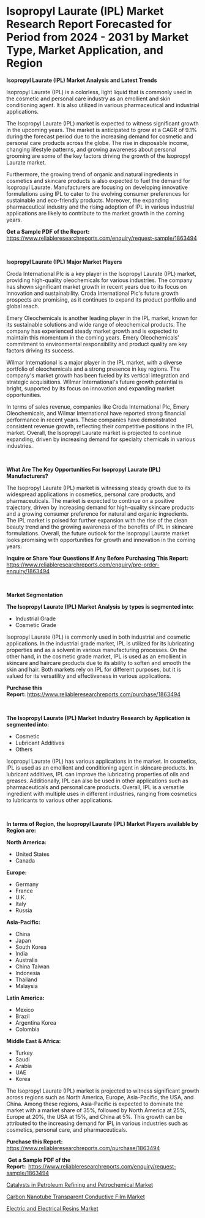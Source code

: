 <p><h1>Isopropyl Laurate (IPL) Market Research Report Forecasted for Period from 2024 -  2031 by Market Type, Market Application, and Region</h1></p><p><strong>Isopropyl Laurate (IPL) Market Analysis and Latest Trends</strong></p>
<p><p>Isopropyl Laurate (IPL) is a colorless, light liquid that is commonly used in the cosmetic and personal care industry as an emollient and skin conditioning agent. It is also utilized in various pharmaceutical and industrial applications. </p><p>The Isopropyl Laurate (IPL) market is expected to witness significant growth in the upcoming years. The market is anticipated to grow at a CAGR of 9.1% during the forecast period due to the increasing demand for cosmetic and personal care products across the globe. The rise in disposable income, changing lifestyle patterns, and growing awareness about personal grooming are some of the key factors driving the growth of the Isopropyl Laurate market.</p><p>Furthermore, the growing trend of organic and natural ingredients in cosmetics and skincare products is also expected to fuel the demand for Isopropyl Laurate. Manufacturers are focusing on developing innovative formulations using IPL to cater to the evolving consumer preferences for sustainable and eco-friendly products. Moreover, the expanding pharmaceutical industry and the rising adoption of IPL in various industrial applications are likely to contribute to the market growth in the coming years.</p></p>
<p><strong>Get a Sample PDF of the Report:&nbsp;</strong> <a href="https://www.reliableresearchreports.com/enquiry/request-sample/1863494">https://www.reliableresearchreports.com/enquiry/request-sample/1863494</a></p>
<p>&nbsp;</p>
<p><strong>Isopropyl Laurate (IPL) Major Market Players</strong></p>
<p><p>Croda International Plc is a key player in the Isopropyl Laurate (IPL) market, providing high-quality oleochemicals for various industries. The company has shown significant market growth in recent years due to its focus on innovation and sustainability. Croda International Plc's future growth prospects are promising, as it continues to expand its product portfolio and global reach.</p><p>Emery Oleochemicals is another leading player in the IPL market, known for its sustainable solutions and wide range of oleochemical products. The company has experienced steady market growth and is expected to maintain this momentum in the coming years. Emery Oleochemicals' commitment to environmental responsibility and product quality are key factors driving its success.</p><p>Wilmar International is a major player in the IPL market, with a diverse portfolio of oleochemicals and a strong presence in key regions. The company's market growth has been fueled by its vertical integration and strategic acquisitions. Wilmar International's future growth potential is bright, supported by its focus on innovation and expanding market opportunities.</p><p>In terms of sales revenue, companies like Croda International Plc, Emery Oleochemicals, and Wilmar International have reported strong financial performance in recent years. These companies have demonstrated consistent revenue growth, reflecting their competitive positions in the IPL market. Overall, the Isopropyl Laurate market is projected to continue expanding, driven by increasing demand for specialty chemicals in various industries.</p></p>
<p>&nbsp;</p>
<p><strong>What Are The Key Opportunities For Isopropyl Laurate (IPL) Manufacturers?</strong></p>
<p><p>The Isopropyl Laurate (IPL) market is witnessing steady growth due to its widespread applications in cosmetics, personal care products, and pharmaceuticals. The market is expected to continue on a positive trajectory, driven by increasing demand for high-quality skincare products and a growing consumer preference for natural and organic ingredients. The IPL market is poised for further expansion with the rise of the clean beauty trend and the growing awareness of the benefits of IPL in skincare formulations. Overall, the future outlook for the Isopropyl Laurate market looks promising with opportunities for growth and innovation in the coming years.</p></p>
<p><strong>Inquire or Share Your Questions If Any Before Purchasing This Report:</strong> <a href="https://www.reliableresearchreports.com/enquiry/pre-order-enquiry/1863494">https://www.reliableresearchreports.com/enquiry/pre-order-enquiry/1863494</a></p>
<p>&nbsp;</p>
<p><strong>Market Segmentation</strong></p>
<p><strong>The Isopropyl Laurate (IPL) Market Analysis by types is segmented into:</strong></p>
<p><ul><li>Industrial Grade</li><li>Cosmetic Grade</li></ul></p>
<p><p>Isopropyl Laurate (IPL) is commonly used in both industrial and cosmetic applications. In the industrial grade market, IPL is utilized for its lubricating properties and as a solvent in various manufacturing processes. On the other hand, in the cosmetic grade market, IPL is used as an emollient in skincare and haircare products due to its ability to soften and smooth the skin and hair. Both markets rely on IPL for different purposes, but it is valued for its versatility and effectiveness in various applications.</p></p>
<p><strong>Purchase this Report:&nbsp;</strong><a href="https://www.reliableresearchreports.com/purchase/1863494">https://www.reliableresearchreports.com/purchase/1863494</a></p>
<p>&nbsp;</p>
<p><strong>The Isopropyl Laurate (IPL) Market Industry Research by Application is segmented into:</strong></p>
<p><ul><li>Cosmetic</li><li>Lubricant Additives</li><li>Others</li></ul></p>
<p><p>Isopropyl Laurate (IPL) has various applications in the market. In cosmetics, IPL is used as an emollient and conditioning agent in skincare products. In lubricant additives, IPL can improve the lubricating properties of oils and greases. Additionally, IPL can also be used in other applications such as pharmaceuticals and personal care products. Overall, IPL is a versatile ingredient with multiple uses in different industries, ranging from cosmetics to lubricants to various other applications.</p></p>
<p>&nbsp;</p>
<p><strong>In terms of Region, the Isopropyl Laurate (IPL) Market Players available by Region are:</strong></p>
<p>
    <p> <strong> North America: </strong>
        <ul>
            <li>United States</li>
            <li>Canada</li>
        </ul>
        </p> 
    <p> <strong> Europe: </strong>
        <ul>
            <li>Germany</li>
            <li>France</li>
            <li>U.K.</li>
            <li>Italy</li>
            <li>Russia</li>
        </ul>
        </p> 
    <p> <strong> Asia-Pacific: </strong>
        <ul>
            <li>China</li>
            <li>Japan</li>
            <li>South Korea</li>
            <li>India</li>
            <li>Australia</li>
            <li>China Taiwan</li>
            <li>Indonesia</li>
            <li>Thailand</li>
            <li>Malaysia</li>
        </ul>
        </p> 
    <p> <strong> Latin America: </strong>
        <ul>
            <li>Mexico</li>
            <li>Brazil</li>
            <li>Argentina Korea</li>
            <li>Colombia</li>
        </ul>
        </p> 
    <p> <strong> Middle East & Africa: </strong>
        <ul>
            <li>Turkey</li>
            <li>Saudi</li>
            <li>Arabia</li>
            <li>UAE</li>
            <li>Korea</li>
        </ul>
    </p>
    </p>
<p><p>The Isopropyl Laurate (IPL) market is projected to witness significant growth across regions such as North America, Europe, Asia-Pacific, the USA, and China. Among these regions, Asia-Pacific is expected to dominate the market with a market share of 35%, followed by North America at 25%, Europe at 20%, the USA at 15%, and China at 5%. This growth can be attributed to the increasing demand for IPL in various industries such as cosmetics, personal care, and pharmaceuticals.</p></p>
<p><strong>Purchase this Report: </strong><a href="https://www.reliableresearchreports.com/purchase/1863494">https://www.reliableresearchreports.com/purchase/1863494</a></p>
<p>&nbsp;<strong>Get a Sample PDF of the Report:&nbsp;&nbsp;</strong><a href="https://www.reliableresearchreports.com/enquiry/request-sample/1863494">https://www.reliableresearchreports.com/enquiry/request-sample/1863494</a></p>
<p><strong></strong></p>
<p><p><a href="https://github.com/redneck06/Market-Research-Report-List-2/blob/main/catalysts-in-petroleum-refining-and-petrochemical-market.md">Catalysts in Petroleum Refining and Petrochemical Market</a></p><p><a href="https://github.com/mauripalmi/Market-Research-Report-List-2/blob/main/carbon-nanotube-transparent-conductive-film-market.md">Carbon Nanotube Transparent Conductive Film Market</a></p><p><a href="https://github.com/nicoletavirag/Market-Research-Report-List-2/blob/main/electric-and-electrical-resins-market.md">Electric and Electrical Resins Market</a></p></p>